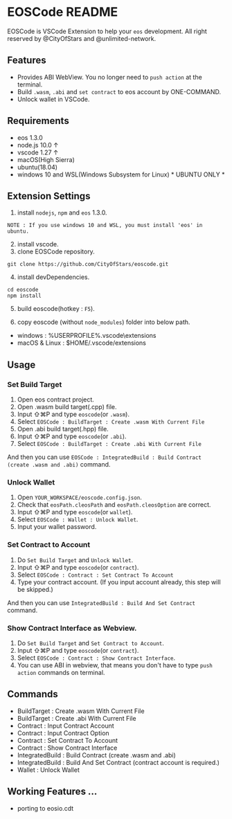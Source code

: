 # EOSCode README

EOSCode is VSCode Extension to help your `eos` development.
All right reserved by @CityOfStars and @unlimited-network.

## Features

* Provides ABI WebView. You no longer need to `push action` at the terminal.
* Build `.wasm`, `.abi` and `set contract` to eos account by ONE-COMMAND.
* Unlock wallet in VSCode.

## Requirements

* eos 1.3.0
* node.js 10.0 &uarr;
* vscode 1.27 &uarr;
* macOS(High Sierra)
* ubuntu(18.04)
* windows 10 and WSL(Windows Subsystem for Linux) \* UBUNTU ONLY \*

## Extension Settings

1. install `nodejs`, `npm` and `eos` 1.3.0.
```
NOTE : If you use windows 10 and WSL, you must install 'eos' in ubuntu.
```
2. install vscode. 
3. clone EOSCode repository.

```
git clone https://github.com/CityOfStars/eoscode.git
```

4. install devDependencies.

```
cd eoscode
npm install
```

5. build eoscode(hotkey : `F5`).

6. copy eoscode (without `node_modules`) folder into below path.
  * windows : %USERPROFILE%\.vscode\extensions
  * macOS & Linux : $HOME/.vscode/extensions

## Usage

### Set Build Target
1. Open eos contract project.
2. Open .wasm build target(.cpp) file.
3. Input ⇧⌘P and type `eoscode`(or `.wasm`).
4. Select `EOSCode : BuildTarget : Create .wasm With Current File`
5. Open .abi build target(.hpp) file.
6. Input ⇧⌘P and type `eoscode`(or `.abi`).
7. Select `EOSCode : BuildTarget : Create .abi With Current File`

And then you can use `EOSCode : IntegratedBuild : Build Contract (create .wasm and .abi)` command.

### Unlock Wallet
1. Open `YOUR_WORKSPACE/eoscode.config.json`.
2. Check that `eosPath.cleosPath` and `eosPath.cleosOption` are correct.
3. Input ⇧⌘P and type `eoscode`(or `wallet`).
4. Select `EOSCode : Wallet : Unlock Wallet`.
5. Input your wallet password.

### Set Contract to Account
1. Do `Set Build Target` and `Unlock Wallet`.
2. Input ⇧⌘P and type `eoscode`(or `contract`).
3. Select `EOSCode : Contract : Set Contract To Account`
4. Type your contract account. (If you input account already, this step will be skipped.)

And then you can use `IntegratedBuild : Build And Set Contract` command.

### Show Contract Interface as Webview.
1. Do `Set Build Target` and `Set Contract to Account`.
2. Input ⇧⌘P and type `eoscode`(or `contract`).
3. Select `EOSCode : Contract : Show Contract Interface`.
4. You can use ABI in webview, that means you don't have to type `push action` commands on terminal.

## Commands

* BuildTarget : Create .wasm With Current File
* BuildTarget : Create .abi With Current File
* Contract : Input Contract Account
* Contract : Input Contract Option
* Contract : Set Contract To Account
* Contract : Show Contract Interface
* IntegratedBuild : Build Contract (create .wasm and .abi)
* IntegratedBuild : Build And Set Contract (contract account is required.)
* Wallet : Unlock Wallet

## Working Features ...

* porting to eosio.cdt



